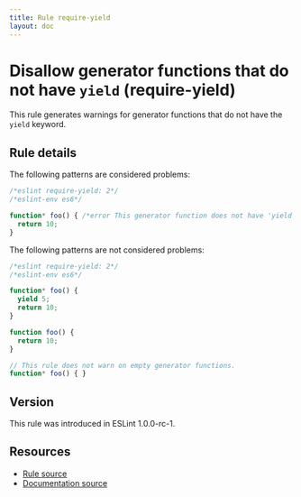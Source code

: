 ```yaml
---
title: Rule require-yield
layout: doc
---
```

<!-- Note: No pull requests accepted for this file. See README.md in the root directory for details. -->
# Disallow generator functions that do not have `yield` (require-yield)

This rule generates warnings for generator functions that do not have the `yield` keyword.

## Rule details

The following patterns are considered problems:

```js
/*eslint require-yield: 2*/
/*eslint-env es6*/

function* foo() { /*error This generator function does not have 'yield'.*/
  return 10;
}
```

The following patterns are not considered problems:

```js
/*eslint require-yield: 2*/
/*eslint-env es6*/

function* foo() {
  yield 5;
  return 10;
}

function foo() {
  return 10;
}

// This rule does not warn on empty generator functions.
function* foo() { }
```

## Version

This rule was introduced in ESLint 1.0.0-rc-1.

## Resources

* [Rule source](https://github.com/eslint/eslint/tree/master/lib/rules/require-yield.js)
* [Documentation source](https://github.com/eslint/eslint/tree/master/docs/rules/require-yield.md)
